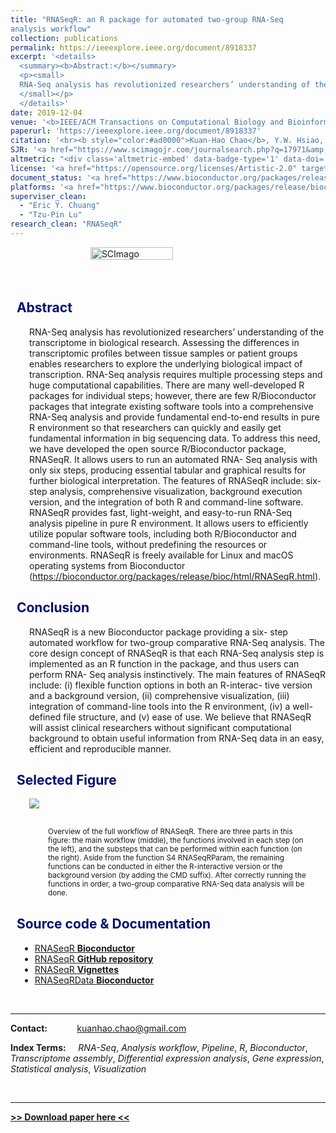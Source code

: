 ```yaml
---
title: "RNASeqR: an R package for automated two-group RNA-Seq
analysis workflow"
collection: publications
permalink: https://ieeexplore.ieee.org/document/8918337
excerpt: '<details>
  <summary><b>Abstract:</b></summary>
  <p><small>
  RNA-Seq analysis has revolutionized researchers’ understanding of the transcriptome in biological research. Assessing the differences in transcriptomic profiles between tissue samples or patient groups enables researchers to explore the underlying biological impact of transcription. RNA-Seq analysis requires multiple processing steps and huge computational capabilities. There are many well-developed R packages for individual steps; however, there are few R/Bioconductor packages that integrate existing software tools into a comprehensive RNA-Seq analysis and provide fundamental end-to-end results in pure R environment so that researchers can quickly and easily get fundamental information in big sequencing data. To address this need, we have developed the open source R/Bioconductor package, RNASeqR. It allows users to run an automated RNA-Seq analysis with only six steps, producing essential tabular and graphical results for further biological interpretation. The features of RNASeqR include: six-step analysis, comprehensive visualization, background execution version, and the integration of both R and command-line software. RNASeqR provides fast, light-weight, and easy-to-run RNA-Seq analysis pipeline in pure R environment. It allows users to efficiently utilize popular software tools, including both R/Bioconductor and command-line tools, without predefining the resources or environments. RNASeqR is freely available for Linux and macOS operating systems from Bioconductor ( https://bioconductor.org/packages/release/bioc/html/RNASeqR.html).
  </small></p>
  </details>'
date: 2019-12-04
venue: '<b>IEEE/ACM Transactions on Computational Biology and Bioinformatics (TCBB)</b>'
paperurl: 'https://ieeexplore.ieee.org/document/8918337'
citation: '<br><b style="color:#ad0000">Kuan-Hao Chao</b>, Y.W. Hsiao, Y.F. Lee, C.Y. Lee, L.C. Lai, M.H. Tsai, T.P. Lu, and E.Y. Chuang* (2019). RNASeqR: an R package for automated two-group RNA-Seq analysis workflow, <b><i>IEEE/ACM Transactions on Computational Biology and Bioinformatics</i></b>, vol. 18, no. 5, pp. 2023-2031, 1 Sept.-Oct. 2021, <a href="https://ieeexplore.ieee.org/document/8918337">doi: 10.1109/TCBB.2019.2956708</a>.'
SJR: '<a href="https://www.scimagojr.com/journalsearch.php?q=17971&amp;tip=sid&amp;exact=no" title="SCImago Journal &amp; Country Rank"><img border="0" src="https://www.scimagojr.com/journal_img.php?id=17971" style="width:235px; height: 250px;object-fit: cover;display: inline; margin-top:20px;" alt="SCImago Journal &amp; Country Rank"  /></a>'
altmetric: "<div class='altmetric-embed' data-badge-type='1' data-doi='10.1101/641324' style='display:inline;'></div>"
license: '<a href="https://opensource.org/licenses/Artistic-2.0" target="_blank"><img src="https://img.shields.io/badge/License-Artistic%202.0-0298c3.svg"></a>'
document_status: '<a href="https://www.bioconductor.org/packages/release/bioc/vignettes/RNASeqR/inst/doc/RNASeqR.html" target="_blank"><img src="https://img.shields.io/badge/docs-passing-brightgreen.svg"></a>'
platforms: '<a href="https://www.bioconductor.org/packages/release/bioc/html/RNASeqR.html" target="_blank"><img src="https://img.shields.io/badge/platform-macOS_/Linux-green.svg"></a>'
superviser_clean:
  - "Eric Y. Chuang"
  - "Tzu-Pin Lu"
research_clean: "RNASeqR"
---
```


<script src="https://kit.fontawesome.com/yourcode.js"></script>


<div clss="row" style="display: flex; column-count: 3;">
  <div class="column">
    <div class='altmetric-embed' data-badge-type='medium-donut' data-doi='10.1101/641324' style="inline; margin-top:10px"></div>
  </div>
  <div class="column">
    <a href="https://www.scimagojr.com/journalsearch.php?q=17971&amp;tip=sid&amp;exact=no" title="SCImago Journal &amp; Country Rank"><img border="0" src="https://www.scimagojr.com/journal_img.php?id=17971" style="width:60%;object-fit: cover;display: inline; margin-left:60px;" alt="SCImago Journal &amp; Country Rank"  /></a>
  </div>
  <div class="column">
  </div>
</div>

<h2 style="color: #000f70"> <i class="fas fa-dot-circle" style="font-size:18px;"></i> &nbsp;&nbsp;Abstract </h2>

<div style="margin-left: 30px">
RNA-Seq analysis has revolutionized researchers’ understanding of the transcriptome in biological research. Assessing the differences in transcriptomic profiles between tissue samples or patient groups enables researchers to explore the underlying biological impact of transcription. RNA-Seq analysis requires multiple processing steps and huge computational capabilities. There are many well-developed R packages for individual steps; however, there are few R/Bioconductor packages that integrate existing software tools into a comprehensive RNA-Seq analysis and provide fundamental end-to-end results in pure R environment so that researchers can quickly and easily get fundamental information in big sequencing data. To address this need, we have developed the open source R/Bioconductor package, RNASeqR. It allows users to run an automated RNA- Seq analysis with only six steps, producing essential tabular and graphical results for further biological interpretation. The features of RNASeqR include: six-step analysis, comprehensive visualization, background execution version, and the integration of both R and command-line software. RNASeqR provides fast, light-weight, and easy-to-run RNA-Seq analysis pipeline in pure R environment. It allows users to efficiently utilize popular software tools, including both R/Bioconductor and command-line tools, without predefining the resources or environments. RNASeqR is freely available for Linux and macOS operating systems from Bioconductor (<a href="https://bioconductor.org/packages/release/bioc/html/RNASeqR.html">https://bioconductor.org/packages/release/bioc/html/RNASeqR.html</a>).
</div>

<h2 style="color: #000f70"> <i class="fas fa-dot-circle" style="font-size:18px;"></i> &nbsp;&nbsp;Conclusion </h2>

<div style="margin-left: 30px">
RNASeqR is a new Bioconductor package providing a six- step automated workflow for two-group comparative RNA-Seq analysis. The core design concept of RNASeqR is that each RNA-Seq analysis step is implemented as an R function in the package, and thus users can perform RNA- Seq analysis instinctively. The main features of RNASeqR include: (i) flexible function options in both an R-interac- tive version and a background version, (ii) comprehensive visualization, (iii) integration of command-line tools into the R environment, (iv) a well-defined file structure, and (v) ease of use. We believe that RNASeqR will assist clinical researchers without significant computational background to obtain useful information from RNA-Seq data in an easy, efficient and reproducible manner.
</div>


<h2 style="color: #000f70"> <i class="fas fa-dot-circle" style="font-size:18px;"></i> &nbsp;&nbsp;Selected Figure </h2>

<div style="margin-left: 30px">
<img src="{{base_path}}/images/RNASeqR_figure_1.png">

<div style = "margin: 30px">
<small>Overview of the full workflow of RNASeqR. There are three parts in this figure: the main workflow (middle), the functions involved in each step (on the left), and the substeps that can be performed within each function (on the right). Aside from the function S4 RNASeqRParam, the remaining functions can be conducted in either the R-interactive version or the background version (by adding the CMD suffix). After correctly running the functions in order, a two-group comparative RNA-Seq data analysis will be done.</small>
</div>
</div>


<h2 style="color: #000f70"> <i class="fas fa-dot-circle" style="font-size:18px;"></i> &nbsp;&nbsp;Source code & Documentation </h2>

<div style="margin-left: 15px">
  <ul>
    <li><a href="https://bioconductor.org/packages/release/bioc/html/RNASeqR.html">RNASeqR <b>Bioconductor</b></a></li>
    <li><a href="https://github.com/Kuanhao-Chao/RNASeqR">RNASeqR <b>GitHub repository</b></a></li>
    <li><a href="https://bioconductor.org/packages/release/bioc/vignettes/RNASeqR/inst/doc/RNASeqR.html">RNASeqR <b>Vignettes</b></a></li>
    <li><a href="https://bioconductor.org/packages/release/data/experiment/html/RNASeqRData.html">RNASeqRData <b>Bioconductor</b></a></li>
  </ul>
</div>


<br>

---

**Contact:**&nbsp;&nbsp;&nbsp;&nbsp;&nbsp;&nbsp;&nbsp;&nbsp;&nbsp;&nbsp;&nbsp;&nbsp;[kuanhao.chao@gmail.com](mailto:kuanhao.chao@gmail.com)

**Index Terms:** &nbsp;&nbsp;&nbsp;&nbsp;*RNA-Seq*, *Analysis workflow*, *Pipeline*, *R*, *Bioconductor*, *Transcriptome assembly*, *Differential expression analysis*, *Gene expression*, *Statistical analysis*, *Visualization*

<br>

---
[**>> Download paper here <<**](https://ieeexplore.ieee.org/stamp/stamp.jsp?tp=&arnumber=8918337&isnumber=4359833)

